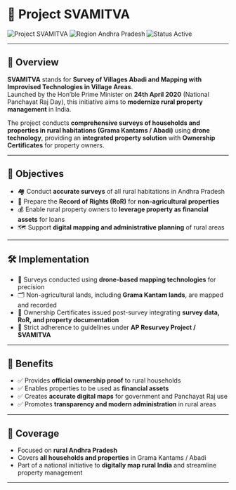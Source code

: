 # 🏡 Project SVAMITVA

![Project SVAMITVA](https://img.shields.io/badge/Project-SVAMITVA-FF9933?style=flat-square) ![Region Andhra Pradesh](https://img.shields.io/badge/Region-AndhraPradesh-FFFFFF?style=flat-square&logoColor=000000) ![Status Active](https://img.shields.io/badge/Status-Active-138808?style=flat-square)

---

## 📌 Overview

**SVAMITVA** stands for **Survey of Villages Abadi and Mapping with Improvised Technologies in Village Areas**.  
Launched by the Hon’ble Prime Minister on **24th April 2020** (National Panchayat Raj Day), this initiative aims to **modernize rural property management** in India.

The project conducts **comprehensive surveys of households and properties in rural habitations (Grama Kantams / Abadi)** using **drone technology**, providing an **integrated property solution** with **Ownership Certificates** for property owners.

---

## 🎯 Objectives

- 🏘️ Conduct **accurate surveys** of all rural habitations in Andhra Pradesh  
- 📑 Prepare the **Record of Rights (RoR)** for **non-agricultural properties**  
- 💰 Enable rural property owners to **leverage property as financial assets** for loans  
- 🗺️ Support **digital mapping and administrative planning** of rural areas  

---

## 🛠️ Implementation

- 🚁 Surveys conducted using **drone-based mapping technologies** for precision  
- 🗂️ Non-agricultural lands, including **Grama Kantam lands**, are mapped and recorded  
- 📝 Ownership Certificates issued post-survey integrating **survey data, RoR, and property documentation**  
- 📌 Strict adherence to guidelines under **AP Resurvey Project / SVAMITVA**  

---

## 🌟 Benefits

- ✅ Provides **official ownership proof** to rural households  
- ✅ Enables properties to be used as **financial assets**  
- ✅ Creates **accurate digital maps** for government and Panchayat Raj use  
- ✅ Promotes **transparency and modern administration** in rural areas  

---

## 📍 Coverage

- Focused on **rural Andhra Pradesh**  
- Covers **all households and properties** in Grama Kantams / Abadi  
- Part of a national initiative to **digitally map rural India** and streamline property management  

---
